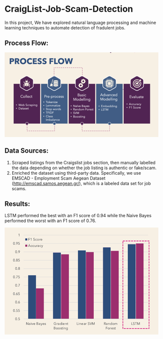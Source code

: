 # CraigList-Job-Scam-Detection
In this project, We have explored natural language processing and machine learning techniques to automate detection of fradulent jobs.

## Process Flow:

<img src="Other/process_flow.png" alt="process_flow" width="800"/>

## Data Sources:

1. Scraped listings from the Craigslist jobs section, then manually labelled the data depending on whether the job listing is authentic or fake/scam.
2. Enriched the dataset using third-party data. Specifically, we use EMSCAD - Employment Scam Aegean Dataset (http://emscad.samos.aegean.gr/), which is a labeled data set for job scams.

## Results:

LSTM performed the best with an F1 score of 0.94 while the Naive Bayes performed the worst with an F1 score of 0.76.

<img src="Other/results.png" alt="results" width="600" height="350"/>

